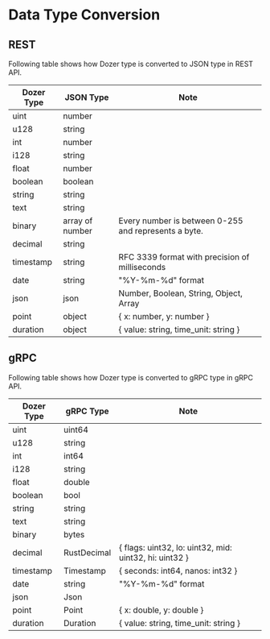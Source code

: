 # Data Type Conversion

## REST

Following table shows how Dozer type is converted to JSON type in REST API.

| Dozer Type | JSON Type      | Note |
|------------|----------------|-|
| uint       | number         | |
| u128       | string         | |
| int        | number         | |
| i128       | string         | |
| float      | number         | |
| boolean    | boolean        | |
| string     | string         | |
| text       | string         | |
| binary     | array of number | Every number is between 0-255 and represents a byte. |
| decimal    | string         | |
| timestamp  | string         | RFC 3339 format with precision of milliseconds |
| date       | string         | "%Y-%m-%d" format |
| json       | json           | Number, Boolean, String, Object, Array  |
| point      | object         | { x: number, y: number } |
| duration   | object         | { value: string, time_unit: string } |

## gRPC

Following table shows how Dozer type is converted to gRPC type in gRPC API.

| Dozer Type | gRPC Type      | Note |
|------------|----------------|-|
| uint       | uint64         | |
| u128       | string         | |
| int        | int64          | |
| i128       | string         | |
| float      | double         | |
| boolean    | bool           | |
| string     | string         | |
| text       | string         | |
| binary     | bytes          | |
| decimal    | RustDecimal    | { flags: uint32, lo: uint32, mid: uint32, hi: uint32 } |
| timestamp  | Timestamp      | { seconds: int64, nanos: int32 } |
| date       | string         | "%Y-%m-%d" format |
| json       | Json           | |
| point      | Point          | { x: double, y: double } |
| duration   | Duration       | { value: string, time_unit: string } |
